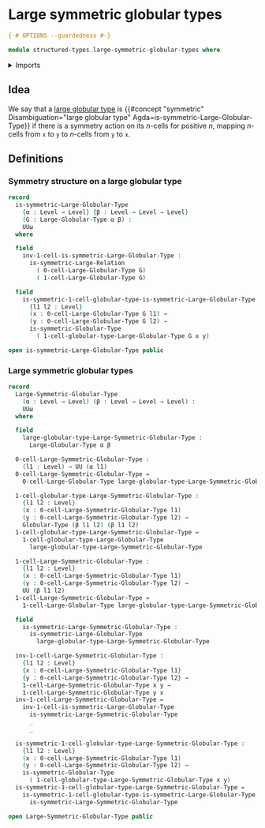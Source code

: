 # Large symmetric globular types

```agda
{-# OPTIONS --guardedness #-}

module structured-types.large-symmetric-globular-types where
```

<details><summary>Imports</summary>

```agda
open import foundation.large-binary-relations
open import foundation.universe-levels

open import structured-types.globular-types
open import structured-types.large-globular-types
open import structured-types.symmetric-globular-types
```

</details>

## Idea

We say that a [large globular type](structured-types.large-globular-types.md) is
{{#concept "symmetric" Disambiguation="large globular type" Agda=is-symmetric-Large-Globular-Type}}
if there is a symmetry action on its $n$-cells for positive $n$, mapping
$n$-cells from `x` to `y` to $n$-cells from `y` to `x`.

## Definitions

### Symmetry structure on a large globular type

```agda
record
  is-symmetric-Large-Globular-Type
    {α : Level → Level} {β : Level → Level → Level}
    (G : Large-Globular-Type α β) :
    UUω
  where

  field
    inv-1-cell-is-symmetric-Large-Globular-Type :
      is-symmetric-Large-Relation
        ( 0-cell-Large-Globular-Type G)
        ( 1-cell-Large-Globular-Type G)

  field
    is-symmetric-1-cell-globular-type-is-symmetric-Large-Globular-Type :
      {l1 l2 : Level}
      (x : 0-cell-Large-Globular-Type G l1) →
      (y : 0-cell-Large-Globular-Type G l2) →
      is-symmetric-Globular-Type
        ( 1-cell-globular-type-Large-Globular-Type G x y)

open is-symmetric-Large-Globular-Type public
```

### Large symmetric globular types

```agda
record
  Large-Symmetric-Globular-Type
    (α : Level → Level) (β : Level → Level → Level) :
    UUω
  where

  field
    large-globular-type-Large-Symmetric-Globular-Type :
      Large-Globular-Type α β

  0-cell-Large-Symmetric-Globular-Type :
    (l1 : Level) → UU (α l1)
  0-cell-Large-Symmetric-Globular-Type =
    0-cell-Large-Globular-Type large-globular-type-Large-Symmetric-Globular-Type

  1-cell-globular-type-Large-Symmetric-Globular-Type :
    {l1 l2 : Level}
    (x : 0-cell-Large-Symmetric-Globular-Type l1)
    (y : 0-cell-Large-Symmetric-Globular-Type l2) →
    Globular-Type (β l1 l2) (β l1 l2)
  1-cell-globular-type-Large-Symmetric-Globular-Type =
    1-cell-globular-type-Large-Globular-Type
      large-globular-type-Large-Symmetric-Globular-Type

  1-cell-Large-Symmetric-Globular-Type :
    {l1 l2 : Level}
    (x : 0-cell-Large-Symmetric-Globular-Type l1)
    (y : 0-cell-Large-Symmetric-Globular-Type l2) →
    UU (β l1 l2)
  1-cell-Large-Symmetric-Globular-Type =
    1-cell-Large-Globular-Type large-globular-type-Large-Symmetric-Globular-Type

  field
    is-symmetric-Large-Symmetric-Globular-Type :
      is-symmetric-Large-Globular-Type
        large-globular-type-Large-Symmetric-Globular-Type

  inv-1-cell-Large-Symmetric-Globular-Type :
    {l1 l2 : Level}
    {x : 0-cell-Large-Symmetric-Globular-Type l1}
    {y : 0-cell-Large-Symmetric-Globular-Type l2} →
    1-cell-Large-Symmetric-Globular-Type x y →
    1-cell-Large-Symmetric-Globular-Type y x
  inv-1-cell-Large-Symmetric-Globular-Type =
    inv-1-cell-is-symmetric-Large-Globular-Type
      is-symmetric-Large-Symmetric-Globular-Type
      _
      _

  is-symmetric-1-cell-globular-type-Large-Symmetric-Globular-Type :
    {l1 l2 : Level}
    (x : 0-cell-Large-Symmetric-Globular-Type l1)
    (y : 0-cell-Large-Symmetric-Globular-Type l2) →
    is-symmetric-Globular-Type
      ( 1-cell-globular-type-Large-Symmetric-Globular-Type x y)
  is-symmetric-1-cell-globular-type-Large-Symmetric-Globular-Type =
    is-symmetric-1-cell-globular-type-is-symmetric-Large-Globular-Type
      is-symmetric-Large-Symmetric-Globular-Type

open Large-Symmetric-Globular-Type public
```
